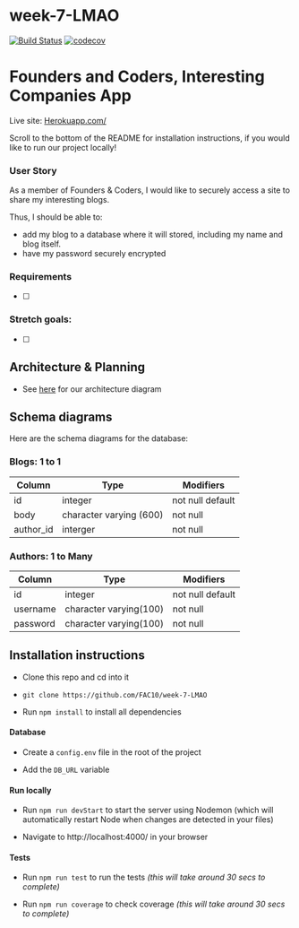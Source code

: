 # week-7-LMAO

[![Build Status](https://travis-ci.org/FAC10/week-7-LMAO.svg?branch=master)](https://travis-ci.org/FAC10/week-7-LMAO)
[![codecov](https://codecov.io/gh/FAC10/week-7-LMAO/branch/master/graph/badge.svg)](https://codecov.io/gh/FAC10/week-7-LMAO)

# Founders and Coders, Interesting Companies App

Live site: [Herokuapp.com/]()

Scroll to the bottom of the README for installation instructions, if you would like to run our project locally!

### User Story

As a member of Founders & Coders, I would like to securely access a site to share my interesting blogs.

Thus, I should be able to:
* add my blog to a database where it will stored, including my name and blog itself.
* have my password securely encrypted

### Requirements

- [ ]

### Stretch goals:

- [ ]

## Architecture & Planning

 - See [here](https://github.com/FAC10/week-7-LMAO/issues/20) for our architecture diagram

## Schema diagrams

Here are the schema diagrams for the database:

### Blogs: 1 to 1
Column | Type | Modifiers
--- | --- | ---
id | integer | not null default
body | character varying (600) | not null
author_id | interger | not null

### Authors: 1 to Many

Column | Type | Modifiers
--- | --- | ---
id | integer | not null default
username | character varying(100) | not null
password | character varying(100) | not null

## Installation instructions

 - Clone this repo and cd into it

  - `git clone https://github.com/FAC10/week-7-LMAO`

 - Run `npm install` to install all dependencies

#### Database

 - Create a `config.env` file in the root of the project

 - Add the `DB_URL` variable

#### Run locally

 - Run `npm run devStart` to start the server using Nodemon (which will automatically restart Node when changes are detected in your files)

 - Navigate to http://localhost:4000/ in your browser

#### Tests

 - Run `npm run test` to run the tests *(this will take around 30 secs to complete)*

 - Run `npm run coverage` to check coverage *(this will take around 30 secs to complete)*
